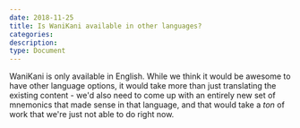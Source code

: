 ```yaml
---
date: 2018-11-25
title: Is WaniKani available in other languages?
categories:
description:
type: Document
---
```

WaniKani is only available in English. While we think it would be awesome to have other language options, it would take more than just translating the existing content - we'd also need to come up with an entirely new set of mnemonics that made sense in that language, and that would take a _ton_ of work that we're just not able to do right now.
